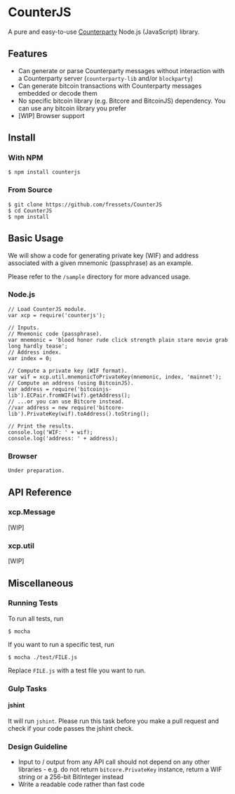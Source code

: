 CounterJS
=========

A pure and easy-to-use [Counterparty](https://counterparty.io/) Node.js (JavaScript) library.



Features
--------

 * Can generate or parse Counterparty messages without interaction with a Counterparty server (`counterparty-lib` and/or `blockparty`)
 * Can generate bitcoin transactions with Counterparty messages embedded or decode them
 * No specific bitcoin library (e.g. Bitcore and BitcoinJS) dependency. You can use any bitcoin library you prefer
 * [WIP] Browser support



Install
-------

### With NPM

```
$ npm install counterjs
```

### From Source

```
$ git clone https://github.com/fressets/CounterJS
$ cd CounterJS
$ npm install
```



Basic Usage
-----------

We will show a code for generating private key (WIF) and address associated with a given mnemonic (passphrase) as an example.

Please refer to the `/sample` directory for more advanced usage.

### Node.js

```
// Load CounterJS module.
var xcp = require('counterjs');

// Inputs.
// Mnemonic code (passphrase).
var mnemonic = 'blood honor rude click strength plain stare movie grab long hardly tease';
// Address index.
var index = 0;

// Compute a private key (WIF format).
var wif = xcp.util.mnemonicToPrivateKey(mnemonic, index, 'mainnet');
// Compute an address (using BitcoinJS).
var address = require('bitcoinjs-lib').ECPair.fromWIF(wif).getAddress();
// ...or you can use Bitcore instead.
//var address = new require('bitcore-lib').PrivateKey(wif).toAddress().toString();

// Print the results.
console.log('WIF: ' + wif);
console.log('address: ' + address);
```

### Browser

```
Under preparation.
```



API Reference
-------------

### xcp.Message

[WIP]

### xcp.util

[WIP]



Miscellaneous
-------------

### Running Tests

To run all tests, run

```
$ mocha
```

If you want to run a specific test, run

```
$ mocha ./test/FILE.js
```

Replace `FILE.js` with a test file you want to run.

### Gulp Tasks

#### jshint

It will run `jshint`. Please run this task before you make a pull request and check if your code passes the jshint check.

### Design Guideline

 * Input to / output from any API call should not depend on any other libraries - e.g. do not return `bitcore.PrivateKey` instance, return a WIF string or a 256-bit BitInteger instead
 * Write a readable code rather than fast code



